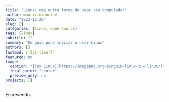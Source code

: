 ```yaml
---
title: "Linux: uma outra forma de usar seu computador"
author: mauriciovancine
date: "2022-12-20"
slug: []
categories: [linux, open source]
tags: [linux]
subtitle: ""
summary: "Um guia para iniciar a usar Linux"
authors: []
lastmod: r`Sys.time()`
featured: no
image: 
  caption: "[Tux Linux](https://imagepng.org/pinguim-linux-tux-linux/)"
  focal_point: "center"
  preview_only: no
projects: []
---
```


Escrevendo...
